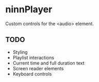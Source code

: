 # ninnPlayer

Custom controls for the &lt;audio> element. 

## TODO
- Styling
- Playlist interactions
- Current time and full duration text
- Screen reader elements
- Keyboard controls